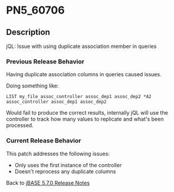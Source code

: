 # PN5_60706

<PageHeader />

## Description

jQL: Issue with using duplicate association member in queries

### Previous Release Behavior

Having duplicate association columns in queries caused issues.

Doing something like:

```
LIST my_file assoc_controller assoc_dep1 assoc_dep2 *A2 assoc_controller assoc_dep1 assoc_dep2
```

Would fail to produce the correct results, internally jQL will use the controller to track how many values to replicate and what's been processed.

### Current Release Behavior

This patch addresses the following issues:

- Only uses the first instance of the controller
- Doesn't reprocess any duplicate columns

Back to [jBASE 5.7.0 Release Notes](./../README.md)

<PageFooter />
